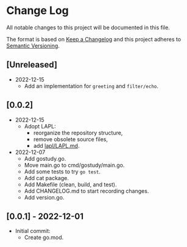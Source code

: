 # Change Log
All notable changes to this project will be documented in this file.

The format is based on [Keep a Changelog](https://keepachangelog.com/)
and this project adheres to [Semantic Versioning](https://semver.org/).

## [Unreleased]
- 2022-12-15
  - Add an implementation for `greeting` and `filter/echo`.

## [0.0.2]
- 2022-12-15
  - Adopt LAPL:
    - reorganize the repository structure,
	- remove obsolete source files,
	- add [lapl/LAPL.md](lapl/LAPL.md).
- 2022-12-07
  - Add gostudy.go.
  - Move main.go to cmd/gostudy/main.go.
  - Add some tests to try `go test`.
  - Add cat package.
  - Add Makefile (clean, build, and test).
  - Add CHANGELOG.md to start recording changes.
  - Add version.go.

## [0.0.1] - 2022-12-01
- Initial commit:
  - Create go.mod.

